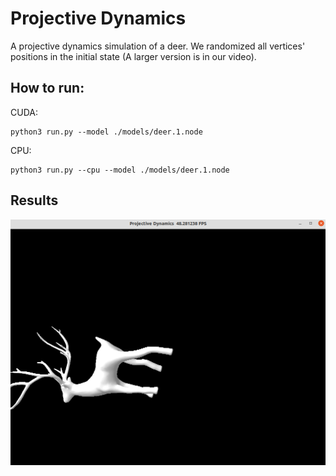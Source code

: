 # Projective Dynamics

A projective dynamics simulation of a deer. We randomized all vertices' positions in the initial state (A larger version is in our video).

## How to run:

CUDA:

```
python3 run.py --model ./models/deer.1.node
```

CPU:

```
python3 run.py --cpu --model ./models/deer.1.node
```

## Results

![projective-dynamics](figures/projective-dynamics.png)

